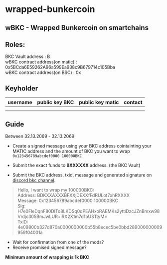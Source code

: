 # wrapped-bunkercoin
wBKC - Wrapped Bunkercoin on smartchains
---
## Roles:

BKC Vault address : B  
wBKC contract address(on matic) : 0x5BCda6E59262A96a599Ea938c9B679714c105Bba  
wBKC contract address(on BSC) : 0x  

## Keyholder

| username | public key BKC |  public key matic | contact |
| ----------- | ----------- | ----------- | ----------- |
| | | |
| | | |

## Guide

Between 32.13.2069 - 32.13.2069  
- Create a signed message using your BKC address cointainting your MATIC address and the amount of BKC you want to wrap  
`0x123456789abcdef0000 100000BKC`  
  
- Submit the exact funds to **9XXXXXX** address. (the BKC Vault)  
  
- Submit the BKC address, txid, message and generated signature on [discord bkc channel](https://discord.com/channels/823882678028861451/836276246085369976).  
> Hello, I want to wrap my 100000BKC:  
Address: BDKXXAXXXBFXXjDEXXfFdRULot7xhRXXXX  
Message: 0x123456789abcdef0000 100000BKC  
Sig: H7e0FleDqnF80DITo8LKDSq0dPEAHxoRAEMKs2yttiDzcJZnBmxw98Vrdjc305BmJwLUR+iRX2X1m7d1bUSTtyM=  
TxID: 4e09800b327d870a0000000000b55b8ecec5be0bbd289000000009959f04001a  


- Wait for confirmation from one of the mods?  
- Receive promised signed message?  
  
**Minimum amount of wrapping is 1k BKC**  




